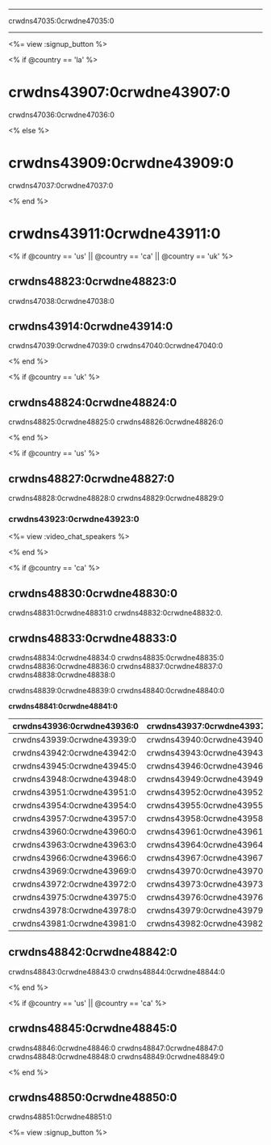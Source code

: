 * * *

crwdns47035:0crwdne47035:0

* * *

<%= view :signup_button %>

<% if @country == 'la' %>

# crwdns43907:0crwdne43907:0

crwdns47036:0crwdne47036:0

<% else %>

# crwdns43909:0crwdne43909:0

crwdns47037:0crwdne47037:0

<% end %>

# crwdns43911:0crwdne43911:0

<% if @country == 'us' || @country == 'ca' || @country == 'uk' %> <a id="gift_code"></a>

## crwdns48823:0crwdne48823:0

crwdns47038:0crwdne47038:0

## crwdns43914:0crwdne43914:0

crwdns47039:0crwdne47039:0 crwdns47040:0crwdne47040:0

<% end %>

<% if @country == 'uk' %>

<a id="video_chat"></a>

## crwdns48824:0crwdne48824:0

crwdns48825:0crwdne48825:0 crwdns48826:0crwdne48826:0

<% end %>

<% if @country == 'us' %>

<a id="video_chat"></a>

## crwdns48827:0crwdne48827:0

crwdns48828:0crwdne48828:0 crwdns48829:0crwdne48829:0

### crwdns43923:0crwdne43923:0

<%= view :video_chat_speakers %>

<% end %>

<% if @country == 'ca' %>

<a id="brilliant_project"></a>

## crwdns48830:0crwdne48830:0

crwdns48831:0crwdne48831:0 crwdns48832:0crwdne48832:0.

<a id="actua_workshop"></a>

## crwdns48833:0crwdne48833:0

crwdns48834:0crwdne48834:0 crwdns48835:0crwdne48835:0 crwdns48836:0crwdne48836:0 crwdns48837:0crwdne48837:0 crwdns48838:0crwdne48838:0

crwdns48839:0crwdne48839:0 crwdns48840:0crwdne48840:0

**crwdns48841:0crwdne48841:0**

| crwdns43936:0crwdne43936:0 | crwdns43937:0crwdne43937:0 | crwdns43938:0crwdne43938:0 |
| -------------------------- | -------------------------- | -------------------------- |
| crwdns43939:0crwdne43939:0 | crwdns43940:0crwdne43940:0 | crwdns43941:0crwdne43941:0 |
| crwdns43942:0crwdne43942:0 | crwdns43943:0crwdne43943:0 | crwdns43944:0crwdne43944:0 |
| crwdns43945:0crwdne43945:0 | crwdns43946:0crwdne43946:0 | crwdns43947:0crwdne43947:0 |
| crwdns43948:0crwdne43948:0 | crwdns43949:0crwdne43949:0 | crwdns43950:0crwdne43950:0 |
| crwdns43951:0crwdne43951:0 | crwdns43952:0crwdne43952:0 | crwdns43953:0crwdne43953:0 |
| crwdns43954:0crwdne43954:0 | crwdns43955:0crwdne43955:0 | crwdns43956:0crwdne43956:0 |
| crwdns43957:0crwdne43957:0 | crwdns43958:0crwdne43958:0 | crwdns43959:0crwdne43959:0 |
| crwdns43960:0crwdne43960:0 | crwdns43961:0crwdne43961:0 | crwdns43962:0crwdne43962:0 |
| crwdns43963:0crwdne43963:0 | crwdns43964:0crwdne43964:0 | crwdns43965:0crwdne43965:0 |
| crwdns43966:0crwdne43966:0 | crwdns43967:0crwdne43967:0 | crwdns43968:0crwdne43968:0 |
| crwdns43969:0crwdne43969:0 | crwdns43970:0crwdne43970:0 | crwdns43971:0crwdne43971:0 |
| crwdns43972:0crwdne43972:0 | crwdns43973:0crwdne43973:0 | crwdns43974:0crwdne43974:0 |
| crwdns43975:0crwdne43975:0 | crwdns43976:0crwdne43976:0 | crwdns43977:0crwdne43977:0 |
| crwdns43978:0crwdne43978:0 | crwdns43979:0crwdne43979:0 | crwdns43980:0crwdne43980:0 |
| crwdns43981:0crwdne43981:0 | crwdns43982:0crwdne43982:0 | crwdns43983:0crwdne43983:0 |

<a id="kids_code"></a>

## crwdns48842:0crwdne48842:0

crwdns48843:0crwdne48843:0 crwdns48844:0crwdne48844:0

<% end %>

<% if @country == 'us' || @country == 'ca' %>

<a id="programmable_robots"></a>

## crwdns48845:0crwdne48845:0

crwdns48846:0crwdne48846:0 crwdns48847:0crwdne48847:0 crwdns48848:0crwdne48848:0 crwdns48849:0crwdne48849:0

<% end %>

<a id="more_questions"></a>

## crwdns48850:0crwdne48850:0

crwdns48851:0crwdne48851:0

<%= view :signup_button %>
